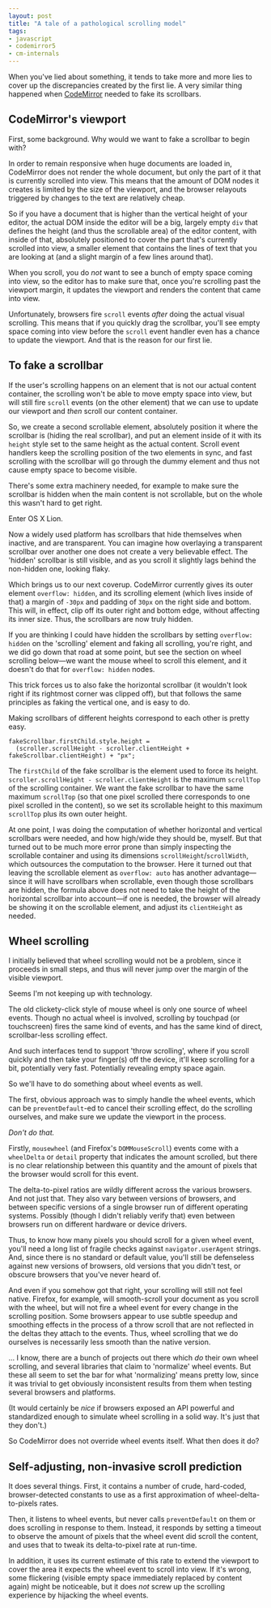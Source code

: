 ```yaml
---
layout: post
title: "A tale of a pathological scrolling model"
tags:
- javascript
- codemirror5
- cm-internals
---
```


When you've lied about something, it tends to take more and more lies
to cover up the discrepancies created by the first lie. A very similar
thing happened when [CodeMirror][cm] needed to fake its scrollbars.

[cm]: http://codemirror.net

## CodeMirror's viewport

First, some background. Why would we want to fake a scrollbar to begin
with?

In order to remain responsive when huge documents are loaded in,
CodeMirror does not render the whole document, but only the part of it
that is currently scrolled into view. This means that the amount of
DOM nodes it creates is limited by the size of the viewport, and the
browser relayouts triggered by changes to the text are relatively
cheap.

So if you have a document that is higher than the vertical height of
your editor, the actual DOM inside the editor will be a big, largely
empty `div` that defines the height (and thus the scrollable area) of
the editor content, with inside of that, absolutely positioned to
cover the part that's currently scrolled into view, a smaller element
that contains the lines of text that you are looking at (and a slight
margin of a few lines around that).

When you scroll, you do *not* want to see a bunch of empty space
coming into view, so the editor has to make sure that, once you're
scrolling past the viewport margin, it updates the viewport and
renders the content that came into view.

Unfortunately, browsers fire `scroll` events *after* doing the actual
visual scrolling. This means that if you quickly drag the scrollbar,
you'll see empty space coming into view before the `scroll` event
handler even has a chance to update the viewport. And that is the
reason for our first lie.

## To fake a scrollbar

If the user's scrolling happens on an element that is not our actual
content container, the scrolling won't be able to move empty space
into view, but will still fire `scroll` events (on the other element)
that we can use to update our viewport and *then* scroll our content
container.

So, we create a second scrollable element, absolutely position it
where the scrollbar is (hiding the real scrollbar), and put an element
inside of it with its `height` style set to the same height as the
actual content. Scroll event handlers keep the scrolling position of
the two elements in sync, and fast scrolling with the scrollbar will
go through the dummy element and thus not cause empty space to become
visible.

There's some extra machinery needed, for example to make sure the
scrollbar is hidden when the main content is not scrollable, but on
the whole this wasn't hard to get right.

Enter OS X Lion.

Now a widely used platform has scrollbars that hide themselves when
inactive, and are transparent. You can imagine how overlaying a
transparent scrollbar over another one does not create a very
believable effect. The 'hidden' scrollbar is still visible, and as you
scroll it slightly lags behind the non-hidden one, looking flaky.

Which brings us to our next coverup. CodeMirror currently gives its
outer element `overflow: hidden`, and its scrolling element (which
lives inside of that) a margin of `-30px` and padding of `30px` on the
right side and bottom. This will, in effect, clip off its outer right
and bottom edge, without affecting its inner size. Thus, the
scrollbars are now truly hidden.

If you are thinking I could have hidden the scrollbars by setting
`overflow: hidden` on the 'scrolling' element and faking all
scrolling, you're right, and we did go down that road at some point,
but see the section on wheel scrolling below—we want the mouse wheel
to scroll this element, and it doesn't do that for `overflow: hidden`
nodes.

This trick forces us to also fake the horizontal scrollbar (it
wouldn't look right if its rightmost corner was clipped off), but that
follows the same principles as faking the vertical one, and is easy to
do.

Making scrollbars of different heights correspond to each other is
pretty easy.

    fakeScrollbar.firstChild.style.height = 
      (scroller.scrollHeight - scroller.clientHeight + fakeScrollbar.clientHeight) + "px";

The `firstChild` of the fake scrollbar is the element used to force
its height. `scroller.scrollHeight - scroller.clientHeight` is the
maximum `scrollTop` of the scrolling container. We want the fake
scrollbar to have the same maximum `scrollTop` (so that one pixel
scrolled there corresponds to one pixel scrolled in the content), so
we set its scrollable height to this maximum `scrollTop` plus its own
outer height.

At one point, I was doing the computation of whether horizontal and
vertical scrollbars were needed, and how high/wide they should be,
myself. But that turned out to be much more error prone than simply
inspecting the scrollable container and using its dimensions
`scrollHeight`/`scrollWidth`, which outsources the computation to the
browser. Here it turned out that leaving the scrollable element as
`overflow: auto` has another advantage—since it will have scrollbars
when scrollable, even though those scrollbars are hidden, the formula
above does not need to take the height of the horizontal scrollbar
into account—if one is needed, the browser will already be showing it
on the scrollable element, and adjust its `clientHeight` as needed.

## Wheel scrolling

I initially believed that wheel scrolling would not be a problem,
since it proceeds in small steps, and thus will never jump over the
margin of the visible viewport.

Seems I'm not keeping up with technology.

The old clickety-click style of mouse wheel is only one source of
wheel events. Though no actual wheel is involved, scrolling by
touchpad (or touchscreen) fires the same kind of events, and has the
same kind of direct, scrollbar-less scrolling effect.

And such interfaces tend to support 'throw scrolling', where if you
scroll quickly and then take your finger(s) off the device, it'll keep
scrolling for a bit, potentially very fast. Potentially revealing
empty space again.

So we'll have to do something about wheel events as well.

The first, obvious approach was to simply handle the wheel events,
which can be `preventDefault`-ed to cancel their scrolling effect, do
the scrolling ourselves, and make sure we update the viewport in the
process.

*Don't do that.*

Firstly, `mousewheel` (and Firefox's `DOMMouseScroll`) events come
with a `wheelDelta` or `detail` property that indicates the amount
scrolled, but there is no clear relationship between this quantity and
the amount of pixels that the browser would scroll for this event.

The delta-to-pixel ratios are wildly different across the various
browsers. And not just that. They also vary between versions of
browsers, and between specific versions of a single browser run of
different operating systems. Possibly (though I didn't reliably verify
that) even between browsers run on different hardware or device
drivers.

Thus, to know how many pixels you should scroll for a given wheel
event, you'll need a long list of fragile checks against
`navigator.userAgent` strings. And, since there is no standard or
default value, you'll still be defenseless against new versions of
browsers, old versions that you didn't test, or obscure browsers that
you've never heard of.

And even if you somehow got that right, your scrolling will still not
feel native. Firefox, for example, will smooth-scroll your document as
you scroll with the wheel, but will not fire a wheel event for every
change in the scrolling position. Some browsers appear to use subtle
speedup and smoothing effects in the process of a throw scroll that
are not reflected in the deltas they attach to the events. Thus, wheel
scrolling that we do ourselves is necessarily less smooth than the
native version.

... I know, there are a bunch of projects out there which *do* their
own wheel scrolling, and several libraries that claim to 'normalize'
wheel events. But these all seem to set the bar for what 'normalizing'
means pretty low, since it was trivial to get obviously inconsistent
results from them when testing several browsers and platforms.

(It would certainly be *nice* if browsers exposed an API powerful and
standardized enough to simulate wheel scrolling in a solid way. It's
just that they don't.)

So CodeMirror does not override wheel events itself. What then does it
do?

## Self-adjusting, non-invasive scroll prediction

It does several things. First, it contains a number of crude,
hard-coded, browser-detected constants to use as a first approximation
of wheel-delta-to-pixels rates.

Then, it listens to wheel events, but never calls `preventDefault` on
them or does scrolling in response to them. Instead, it responds by
setting a timeout to observe the amount of pixels that the wheel event
did scroll the content, and uses that to tweak its delta-to-pixel rate
at run-time.

In addition, it uses its current estimate of this rate to extend the
viewport to cover the area it expects the wheel event to scroll into
view. If it's wrong, some flickering (visible empty space immediately
replaced by content again) might be noticeable, but it does *not*
screw up the scrolling experience by hijacking the wheel events.
